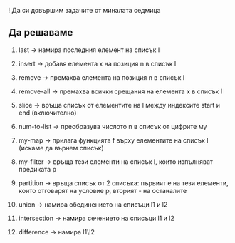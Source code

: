 ! Да си довършим задачите от миналата седмица

## Да решаваме

1. last -> намира последния елемент на списък l
2. insert -> добавя елемента x на позиция n в списък l
3. remove -> премахва елемента на позиция n в списък l
4. remove-all -> премахва всички срещания на елемента x в списък l
5. slice -> връща списък от елементите на l между индексите start и end (включително)
6. num-to-list -> преобразува числото n в списък от цифрите му

7. my-map -> прилага функцията f върху елементите на списък l (искаме да върнем списък)
8. my-filter -> връща тези елементи на списък l, които изпълняват предиката p
9. partition -> връща списък от 2 списъка: първият е на тези елементи, които отговарят на
                 условие p, вторият - на останалите

10. union -> намира обединението на списъци l1 и l2
11. intersection -> намира сечението на списъци l1 и l2
12. difference -> намира l1\l2
